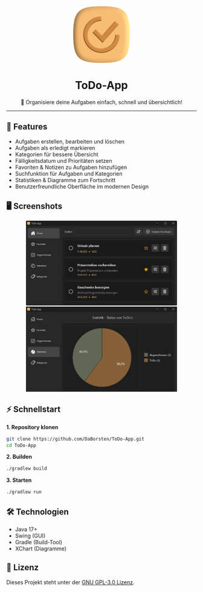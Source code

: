 <div align="center">
  <img src="src/main/resources/icons/png/ToDo-icon.png" alt="Logo von ToDo App" width="150">
  <h1>ToDo-App</h1>
  <p>📝 Organisiere deine Aufgaben einfach, schnell und übersichtlich!</p>
</div>

---

## 🚀 Features

- Aufgaben erstellen, bearbeiten und löschen
- Aufgaben als erledigt markieren
- Kategorien für bessere Übersicht
- Fälligkeitsdatum und Prioritäten setzen
- Favoriten & Notizen zu Aufgaben hinzufügen
- Suchfunktion für Aufgaben und Kategorien
- Statistiken & Diagramme zum Fortschritt
- Benutzerfreundliche Oberfläche im modernen Design

## 🖥️ Screenshots

<p align="center">
  <img src="screenshots/home.png" alt="HomeScreen" width="400">
  <img src="screenshots/chart.png" alt="Statistik" width="400">
</p>

## ⚡ Schnellstart

**1. Repository klonen**

```sh
git clone https://github.com/DaBorsten/ToDo-App.git
cd ToDo-App
```

**2. Builden**

```sh
./gradlew build
```

**3. Starten**

```sh
./gradlew run
```

## 🛠️ Technologien

- Java 17+
- Swing (GUI)
- Gradle (Build-Tool)
- XChart (Diagramme)

## 📄 Lizenz

Dieses Projekt steht unter der <a href="LICENSE">GNU GPL-3.0 Lizenz</a>.
